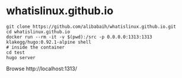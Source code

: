 # whatislinux.github.io

```
git clone https://github.com/alibabaih/whatislinux.github.io.git
cd whatislinux.github.io
docker run --rm -it -v $(pwd):/src -p 0.0.0.0:1313:1313  klakegg/hugo:0.92.1-alpine shell
# inside the container
cd test
hugo server
```

Browse http://localhost:1313/
